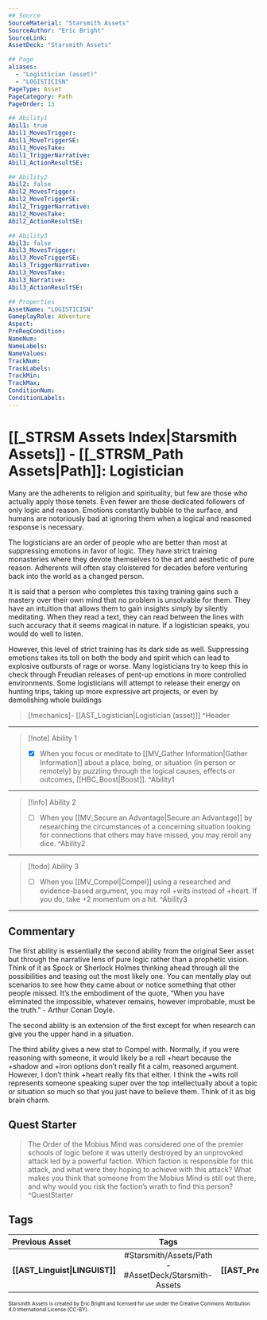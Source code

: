 ```yaml
---
## Source
SourceMaterial: "Starsmith Assets"
SourceAuthor: "Eric Bright"
SourceLink: 
AssetDeck: "Starsmith Assets"

## Page
aliases: 
  - "Logistician (asset)"
  - "LOGISTICISN"
PageType: Asset
PageCategory: Path
PageOrder: 13

## Ability1
Abil1: true 
Abil1_MovesTrigger: 
Abil1_MoveTriggerSE: 
Abil1_MovesTake: 
Abil1_TriggerNarrative: 
Abil1_ActionResultSE: 

## Ability2
Abil2: false 
Abil2_MovesTrigger: 
Abil2_MoveTriggerSE: 
Abil2_TriggerNarrative: 
Abil2_MovesTake: 
Abil2_ActionResultSE: 

## Ability3
Abil3: false 
Abil3_MovesTrigger: 
Abil3_MoveTriggerSE: 
Abil3_TriggerNarrative: 
Abil3_MovesTake: 
Abil3_Narrative: 
Abil3_ActionResultSE: 

## Properties
AssetName: "LOGISTICISN"
GameplayRole: Adventure
Aspect: 
PreReqCondition: 
NameNum: 
NameLabels: 
NameValues: 
TrackNum: 
TrackLabels: 
TrackMin: 
TrackMax: 
ConditionNum: 
ConditionLabels:
---
```

# [[_STRSM Assets Index|Starsmith Assets]] - [[_STRSM_Path Assets|Path]]: Logistician
Many are the adherents to religion and spirituality, but few are those who actually apply those tenets. Even fewer are those dedicated followers of only logic and reason. Emotions constantly bubble to the surface, and humans are notoriously bad at ignoring them when a logical and reasoned response is necessary.

The logisticians are an order of people who are better than most at suppressing emotions in favor of logic. They have strict training monasteries where they devote themselves to the art and aesthetic of pure reason. Adherents will often stay cloistered for decades before venturing back into the world as a changed person.

It is said that a person who completes this taxing training gains such a mastery over their own mind that no problem is unsolvable for them. They have an intuition that allows them to gain insights simply by silently meditating. When they read a text, they can read between the lines with such accuracy that it seems magical in nature. If a logistician speaks, you would do well to listen.

However, this level of strict training has its dark side as well. Suppressing emotions takes its toll on both the body and spirit which can lead to explosive outbursts of rage or worse. Many logisticians try to keep this in check through Freudian releases of pent-up emotions in more controlled environments. Some logisticians will attempt to release their energy on hunting trips, taking up more expressive art projects, or even by demolishing whole buildings

> [!mechanics]- [[AST_Logistician|Logistician (asset)]] ^Header
___

> [!note] Ability 1
> - [x] When you focus or meditate to [[MV_Gather Information|Gather Information]] about a place, being, or situation (in person or remotely) by puzzling through the logical causes, effects or outcomes, [[HBC_Boost|Boost]]. ^Ability1
___
> [!info] Ability 2
> - [ ] When you [[MV_Secure an Advantage|Secure an Advantage]] by researching the circumstances of a concerning situation looking for connections that others may have missed, you may reroll any dice. ^Ability2
___
> [!todo] Ability 3
> - [ ] When you [[MV_Compel|Compel]] using a researched and evidence-based argument, you may roll +wits instead of +heart.
> If you do, take +2 momentum on a hit. ^Ability3
___

## Commentary
The first ability is essentially the second ability from the original Seer asset but through the narrative lens of pure logic rather than a prophetic vision. Think of it as Spock or Sherlock Holmes thinking ahead through all the possibilities and teasing out the most likely one. You can mentally play out scenarios to see how they came about or notice something that other people missed. It’s the embodiment of the quote, “When you have eliminated the impossible, whatever remains, however improbable, must be the truth.” - Arthur Conan Doyle.

The second ability is an extension of the first except for when research can give you the upper hand in a situation.

The third ability gives a new stat to Compel with. Normally, if you were reasoning with someone, it would likely be a roll +heart because the +shadow and +iron options don’t really fit a calm, reasoned argument. However, I don’t think +heart really fits that either. I think the +wits roll represents someone speaking super over the top intellectually about a topic or situation so much so that you just have to believe them. Think of it as big brain charm.

## Quest Starter
> The Order of the Mobius Mind was considered one of the premier schools of logic before it was utterly destroyed by an unprovoked attack led by a powerful faction. Which faction is responsible for this attack, and what were they hoping to achieve with this attack? What makes you think that someone from the Mobius Mind is still out there, and why would you risk the faction’s wrath to find this person? ^QuestStarter

## Tags

| Previous Asset| Tags | Next Asset |
| :--- | :---: | ---: |
| **[[AST_Linguist\|LINGUIST]]** | #Starsmith/Assets/Path - #AssetDeck/Starsmith-Assets | **[[AST_Precog\|PRECOG]]** |

<font size=-2>Starsmith Assets is created by Eric Bright and licensed for use under the Creative Commons Attribution 4.0 International License (CC-BY).</font>
